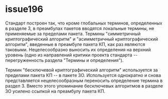 # issue196 

Стандарт построен так, что кроме глобальных терминов, определенных в разделе 3, 
в преамбулах пакетов вводятся локальные термины, не применяемые за пределами 
пакета. Термины "симметричный криптографический алгоритм" и "асимметричный 
криптографический алгоритм", введенные в преамбуле пакета КП, как раз являются 
таковыми. Нецелесообразно выносить их определения на верхний уровень (одно из 
направлений критики проекта стандарта -- перегруженность раздела "Термины и 
определения"). 

Термин "бесключевой криптографический алгоритм" используется за пределами 
пакета КП -- в пакете ЗО. Используется однократно и снова представляется 
нецелесообразным переносить определение термина в раздел 3. Вместо этого 
упоминание бесключевых алгоритмов в разделе ЗО усилено ссылкой на преамбулу 
пакета КП. 